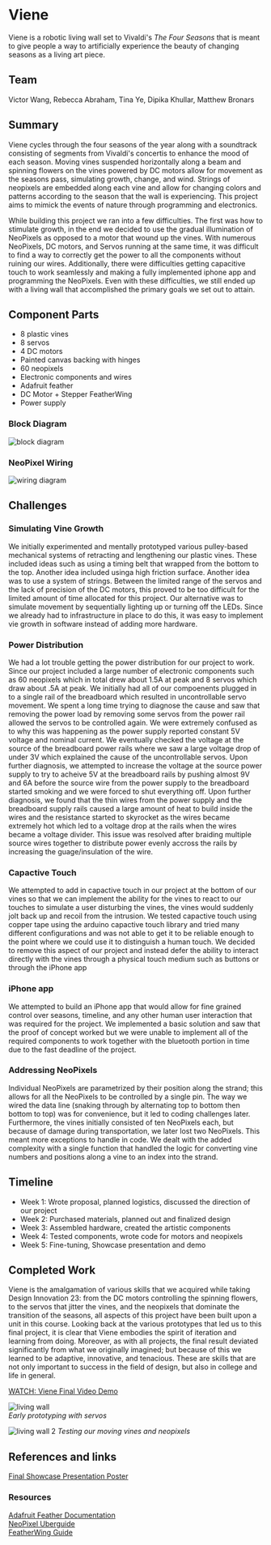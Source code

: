 # Viene

Viene is a robotic living wall set to Vivaldi's _The Four Seasons_ that is meant to give people a way to artificially experience the beauty of changing seasons as a living art piece.

## Team
Victor Wang, Rebecca Abraham, Tina Ye, Dipika Khullar, Matthew Bronars

## Summary

Viene cycles through the four seasons of the year along with a soundtrack consisting of segments from Vivaldi's concertis to enhance the mood of each season. Moving vines suspended horizontally along a beam and spinning flowers on the vines powered by DC motors allow for movement as the seasons pass, simulating growth, change, and wind. Strings of neopixels are embedded along each vine and allow for changing colors and patterns according to the season that the wall is experiencing. This project aims to mimick the events of nature through programming and electronics. 

While building this project we ran into a few difficulties.  The first was how to stimulate growth, in the end we decided to use the gradual illumination of NeoPixels as opposed to a motor that wound up the vines.  With numerous NeoPixels, DC motors, and Servos running at the same time, it was difficult to find a way to correctly get the power to all the components without ruining our wires.  Additionally, there were difficulties getting capacitive touch to work seamlessly and making a fully implemented iphone app and programming the NeoPixels.  Even with these difficulties, we still ended up with a living wall that accomplished the primary goals we set out to attain.


## Component Parts

* 8 plastic vines
* 8 servos
* 4 DC motors
* Painted canvas backing with hinges
* 60 neopixels
* Electronic components and wires
* Adafruit feather
* DC Motor + Stepper FeatherWing
* Power supply

### Block Diagram
![block diagram](./images/block2.jpg)

### NeoPixel Wiring
![wiring diagram](./images/block1.jpg)

## Challenges

### Simulating Vine Growth
We initially experimented and mentally prototyped various pulley-based mechanical systems of retracting and lengthening our plastic vines. These included ideas such as using a timing belt that wrapped from the bottom to the top. Another idea included usinga high friction surface. Another idea was to use a system of strings. Between the limited range of the servos and the lack of precision of the DC motors, this proved to be too difficult for the limited amount of time allocated for this project. Our alternative was to simulate movement by sequentially lighting up or turning off the LEDs. Since we already had to infrastructure in place to do this, it was easy to implement vie growth in software instead of adding more hardware.

### Power Distribution
We had a lot trouble getting the power distribution for our project to work. Since our project included a large number of electronic components such as 60 neopixels which in total drew about 1.5A at peak and 8 servos which draw about .5A at peak. We initially had all of our compoenents plugged in to a single rail of the breadboard which resulted in uncontrollable servo movement. We spent a long time trying to diagnose the cause and saw that removing the power load by removing some servos from the power rail allowed the servos to be controlled again. We were extremely confused as to why this was happening as the power supply reported constant 5V voltage and nominal current. We eventually checked the voltage at the source of the breadboard power rails where we saw a large voltage drop of under 3V which explained the cause of the uncontrollable servos. Upon further diagnosis, we attempted to increase the voltage at the source power supply to try to acheive 5V at the breadboard rails by pushing almost 9V and 6A before the source wire from the power supply to the breadboard started smoking and we were forced to shut everything off. Upon further diagnosis, we found that the thin wires from the power supply and the breadboard supply rails caused a large amount of heat to build inside the wires and the resistance started to skyrocket as the wires became extremely hot which led to a voltage drop at the rails when the wires became a voltage divider. This issue was resolved after braiding multiple source wires together to distribute power evenly accross the rails by increasing the guage/insulation of the wire.

### Capactive Touch
We attempted to add in capactive touch in our project at the bottom of our vines so that we can implement the ability for the vines to react to our touches to simulate a user disturbing the vines, the vines would suddenly jolt back up and recoil from the intrusion. We tested capactive touch using copper tape using the arduino capactive touch library and tried many different configurations and was not able to get it to be reliable enough to the point where we could use it to distinguish a human touch. We decided to remove this aspect of our project and instead defer the ability to interact directly with the vines through a physical touch medium such as buttons or through the iPhone app

### iPhone app
We attempted to build an iPhone app that would allow for fine grained control over seasons, timeline, and any other human user interaction that was required for the project. We implemented a basic solution and saw that the proof of concept worked but we were unable to implement all of the required components to work together with the bluetooth portion in time due to the fast deadline of the project.

### Addressing NeoPixels
Individual NeoPixels are parametrized by their position along the strand; this allows for all the NeoPixels to be controlled by a single pin. The way we wired the data line (snaking through by alternating top to bottom then bottom to top) was for convenience, but it led to coding challenges later. Furthermore, the vines initially consisted of ten NeoPixels each, but because of damage during transportation, we later lost two NeoPixels. This meant more exceptions to handle in code. We dealt with the added complexity with a single function that handled the logic for converting vine numbers and positions along a vine to an index into the strand.

## Timeline

- Week 1: Wrote proposal, planned logistics, discussed the direction of our project
- Week 2: Purchased materials, planned out and finalized design
- Week 3: Assembled hardware, created the artistic components
- Week 4: Tested components, wrote code for motors and neopixels
- Week 5: Fine-tuning, Showcase presentation and demo

## Completed Work

Viene is the amalgamation of various skills that we acquired while taking Design Innovation 23: from the DC motors controlling the spinning flowers, to the servos that jitter the vines, and the neopixels that dominate the transition of the seasons, all aspects of this project have been built upon a unit in this course. Looking back at the various prototypes that led us to this final project, it is clear that Viene embodies the spirit of iteration and learning from doing.  Moreover, as with all projects, the final result deviated significantly from what we originally imagined; but because of this we learned to be adaptive, innovative, and tenacious. These are skills that are not only important to success in the field of design, but also in college and life in general.  

[WATCH: Viene Final Video Demo](https://www.youtube.com/watch?v=HiZiRdkXOhQ)  
 
![living wall](./images/IMG_7418.JPG)  
_Early prototyping with servos_  
 

![living wall 2](./images/Screenshot_1.png) 
_Testing our moving vines and neopixels_  
 


## References and links
[Final Showcase Presentation Poster](./Viene%20Poster.pdf)

### Resources
[Adafruit Feather Documentation](https://learn.adafruit.com/adafruit-feather-32u4-bluefruit-le/overview)  
[NeoPixel Uberguide](https://learn.adafruit.com/adafruit-neopixel-uberguide/the-magic-of-neopixels)  
[FeatherWing Guide](https://learn.adafruit.com/adafruit-stepper-dc-motor-featherwing)

